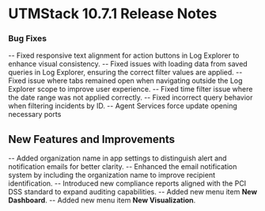 # UTMStack 10.7.1 Release Notes

### Bug Fixes
-- Fixed responsive text alignment for action buttons in Log Explorer to enhance visual consistency.
-- Fixed issues with loading data from saved queries in Log Explorer, ensuring the correct filter values are applied.
-- Fixed issue where tabs remained open when navigating outside the Log Explorer scope to improve user experience.
-- Fixed time filter issue where the date range was not applied correctly.
-- Fixed incorrect query behavior when filtering incidents by ID.
-- Agent Services force update opening necessary ports


## New Features and Improvements
-- Added organization name in app settings to distinguish alert and notification emails for better clarity.
-- Enhanced the email notification system by including the organization name to improve recipient identification.
-- Introduced new compliance reports aligned with the PCI DSS standard to expand auditing capabilities.
-- Added new menu item **New Dashboard**.
-- Added new menu item **New Visualization**.